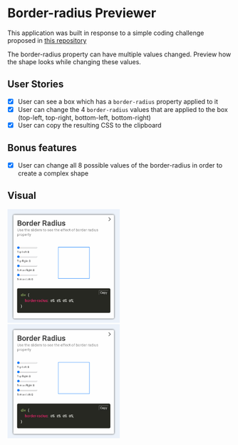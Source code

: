 # Border-radius Previewer

This application was built in response to a simple coding challenge proposed in [this repository](https://github.com/florinpop17/app-ideas/blob/master/Projects/1-Beginner/Border-Radius-Previewer.md)

The border-radius property can have multiple values changed. Preview how the shape looks while changing these values.

## User Stories

-   [x] User can see a box which has a `border-radius` property applied to it
-   [x] User can change the 4 `border-radius` values that are applied to the box (top-left, top-right, bottom-left, bottom-right)
-   [x] User can copy the resulting CSS to the clipboard

## Bonus features

-   [x] User can change all 8 possible values of the border-radius in order to create a complex shape

## Visual

<img src="https://github.com/viQcinese/documentation/blob/master/border-radius/border-radius1.gif?raw=true" width="50%" height="50%"/>

<img src="https://github.com/viQcinese/documentation/blob/master/border-radius/border-radius2.gif?raw=true" width="50%" height="50%"/>
